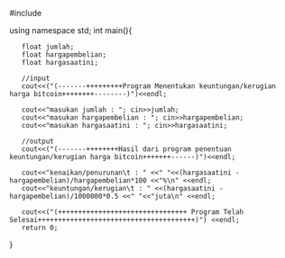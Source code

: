 #include <iostream>

using namespace std;
int main(){
	   
	   float jumlah;
	   float hargapembelian;
	   float hargasaatini;
	   
	   //input
	   cout<<("(-------+++++++++Program Menentukan keuntungan/kerugian harga bitcoin++++++++--------)")<<endl;
	   
	   cout<<"masukan jumlah : "; cin>>jumlah;
	   cout<<"masukan hargapembelian : "; cin>>hargapembelian;
	   cout<<"masukan hargasaatini : "; cin>>hargasaatini;
	   
	   //output
	   cout<<("(-------++++++++Hasil dari program penentuan keuntungan/kerugian harga bitcoin+++++++------)")<<endl;
	   
	   cout<<"kenaikan/penurunan\t : " <<" "<<(hargasaatini - hargapembelian)/hargapembelian*100 <<"%\n" <<endl;
	   cout<<"keuntungan/kerugian\t : " <<(hargasaatini - hargapembelian)/1000000*0.5 <<" "<<"juta\n" <<endl;
	   
	   cout<<("(++++++++++++++++++++++++++++++++ Program Telah Selesai+++++++++++++++++++++++++++++++++++++++)") <<endl;
	   return 0;
}
